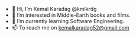 - 👋 Hi, I’m Kemal Karadag @kmlkrdg
- 👀 I’m interested in Middle-Earth books and films.
- 🌱 I’m currently learning Software Engineering.
- 📫 To reach me on kemalkaradag52@gmail.com

<!---
kmlkrdg/kmlkrdg is a ✨ special ✨ repository because its `README.md` (this file) appears on your GitHub profile.
You can click the Preview link to take a look at your changes.
--->
